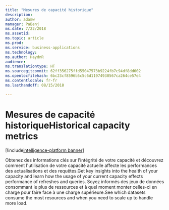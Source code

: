 ```yaml
---
title: "Mesures de capacité historique"
description: 
author: adamw
manager: PaBenj
ms.date: 7/22/2018
ms.assetid: 
ms.topic: article
ms.prod: 
ms.service: business-applications
ms.technology: 
ms.author: HaydnR
audience: 
ms.translationtype: HT
ms.sourcegitcommit: 62ff356275ffd55047573b9224fb7c94df8dd602
ms.openlocfilehash: 6bc23cf8596b5c5c6d11974930567ca264ce57e4
ms.contentlocale: fr-fr
ms.lasthandoff: 08/15/2018

---
```

#  <a name="historical-capacity-metrics"></a><span data-ttu-id="700e6-102">Mesures de capacité historique</span><span class="sxs-lookup"><span data-stu-id="700e6-102">Historical capacity metrics</span></span>

[!include[intelligence-platform banner](../../includes/intelligence-platform.md)]

<span data-ttu-id="700e6-103">Obtenez des informations clés sur l'intégrité de votre capacité et découvrez comment l'utilisation de votre capacité actuelle affecte les performances des actualisations et des requêtes.</span><span class="sxs-lookup"><span data-stu-id="700e6-103">Get key insights into the health of your capacity and learn how the usage of your current capacity effects performance of refreshes and queries.</span></span> <span data-ttu-id="700e6-104">Soyez informés des jeux de données consommant le plus de ressources et à quel moment monter celles-ci en charge pour faire face à une charge supérieure.</span><span class="sxs-lookup"><span data-stu-id="700e6-104">See which datasets consume the most resources and when you need to scale up to handle more load.</span></span>

